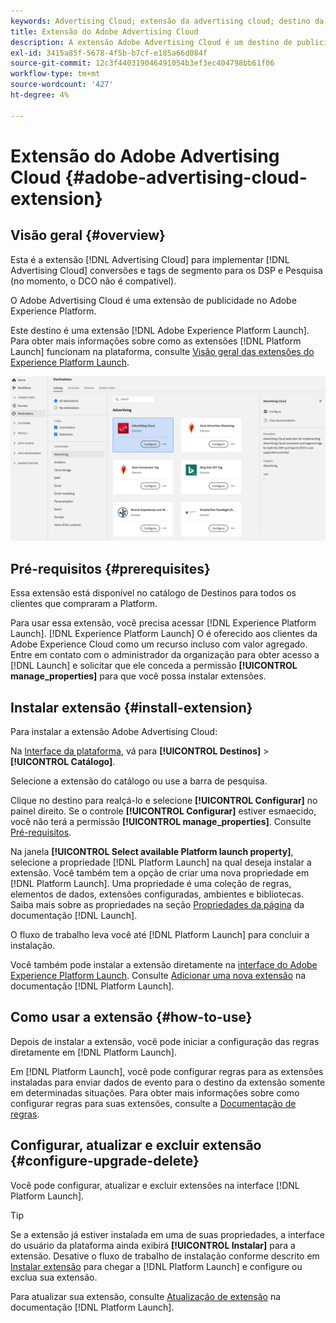 ```yaml
---
keywords: Advertising Cloud; extensão da advertising cloud; destino da advertising cloud
title: Extensão do Adobe Advertising Cloud
description: A extensão Adobe Advertising Cloud é um destino de publicidade no Adobe Experience Platform. Para obter mais informações sobre a funcionalidade de extensão, consulte a página de extensão no Adobe Exchange.
exl-id: 3415a85f-5678-4f5b-b7cf-e185a66d084f
source-git-commit: 12c3f440319046491054b3ef3ec404798bb61f06
workflow-type: tm+mt
source-wordcount: '427'
ht-degree: 4%

---
```


# Extensão do Adobe Advertising Cloud {#adobe-advertising-cloud-extension}

## Visão geral {#overview}

Esta é a extensão [!DNL Advertising Cloud] para implementar [!DNL Advertising Cloud] conversões e tags de segmento para os DSP e Pesquisa (no momento, o DCO não é compatível).

O Adobe Advertising Cloud é uma extensão de publicidade no Adobe Experience Platform.

Este destino é uma extensão [!DNL Adobe Experience Platform Launch]. Para obter mais informações sobre como as extensões [!DNL Platform Launch] funcionam na plataforma, consulte [Visão geral das extensões do Experience Platform Launch](../launch-extensions/overview.md).

![Extensão do Adobe Advertising Cloud](../../assets/catalog/advertising/adobe-advertising-cloud/catalog.png)

## Pré-requisitos {#prerequisites}

Essa extensão está disponível no catálogo de Destinos para todos os clientes que compraram a Platform.

Para usar essa extensão, você precisa acessar [!DNL Experience Platform Launch]. [!DNL Experience Platform Launch] O é oferecido aos clientes da Adobe Experience Cloud como um recurso incluso com valor agregado. Entre em contato com o administrador da organização para obter acesso a [!DNL Launch] e solicitar que ele conceda a permissão **[!UICONTROL manage_properties]** para que você possa instalar extensões.

## Instalar extensão {#install-extension}

Para instalar a extensão Adobe Advertising Cloud:

Na [Interface da plataforma](http://platform.adobe.com/), vá para **[!UICONTROL Destinos]** > **[!UICONTROL Catálogo]**.

Selecione a extensão do catálogo ou use a barra de pesquisa.

Clique no destino para realçá-lo e selecione **[!UICONTROL Configurar]** no painel direito. Se o controle **[!UICONTROL Configurar]** estiver esmaecido, você não terá a permissão **[!UICONTROL manage_properties]**. Consulte [Pré-requisitos](#prerequisites).

Na janela **[!UICONTROL Select available Platform launch property]**, selecione a propriedade [!DNL Platform Launch] na qual deseja instalar a extensão. Você também tem a opção de criar uma nova propriedade em [!DNL Platform Launch]. Uma propriedade é uma coleção de regras, elementos de dados, extensões configuradas, ambientes e bibliotecas. Saiba mais sobre as propriedades na seção [Propriedades da página](../../../tags/ui/administration/companies-and-properties.md#properties-page) da documentação [!DNL Launch].

O fluxo de trabalho leva você até [!DNL Platform Launch] para concluir a instalação.

Você também pode instalar a extensão diretamente na [interface do Adobe Experience Platform Launch](https://launch.adobe.com/). Consulte [Adicionar uma nova extensão](../../../tags/ui/managing-resources/extensions/overview.md#add-a-new-extension) na documentação [!DNL Platform Launch].


## Como usar a extensão {#how-to-use}

Depois de instalar a extensão, você pode iniciar a configuração das regras diretamente em [!DNL Platform Launch].

Em [!DNL Platform Launch], você pode configurar regras para as extensões instaladas para enviar dados de evento para o destino da extensão somente em determinadas situações. Para obter mais informações sobre como configurar regras para suas extensões, consulte a [Documentação de regras](../../../tags/ui/managing-resources/rules.md).

## Configurar, atualizar e excluir extensão {#configure-upgrade-delete}

Você pode configurar, atualizar e excluir extensões na interface [!DNL Platform Launch].

>[!TIP]
>
>Se a extensão já estiver instalada em uma de suas propriedades, a interface do usuário da plataforma ainda exibirá **[!UICONTROL Instalar]** para a extensão. Desative o fluxo de trabalho de instalação conforme descrito em [Instalar extensão](#install-extension) para chegar a [!DNL Platform Launch] e configure ou exclua sua extensão.

Para atualizar sua extensão, consulte [Atualização de extensão](../../../tags/ui/managing-resources/extensions/extension-upgrade.md) na documentação [!DNL Platform Launch].
